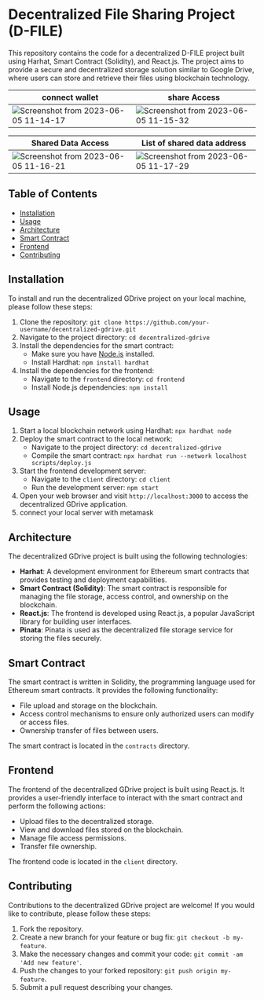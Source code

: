 # Decentralized File Sharing Project (D-FILE)

This repository contains the code for a decentralized D-FILE project built using Harhat, Smart Contract (Solidity), and React.js. The project aims to provide a secure and decentralized storage solution similar to Google Drive, where users can store and retrieve their files using blockchain technology.

|  connect wallet | share Access |
| ------- | ------- |
|![Screenshot from 2023-06-05 11-14-17](https://github.com/Deepesh76780/DecentralizedFileSharing/assets/99245631/22eb2805-80aa-4fc4-be02-c696fe985148) | ![Screenshot from 2023-06-05 11-15-32](https://github.com/Deepesh76780/DecentralizedFileSharing/assets/99245631/bafe6739-ea36-4d3a-a7c6-b4f26bd5d743) |

| Shared Data Access | List of shared data address|
| ------- | ------- |
| ![Screenshot from 2023-06-05 11-16-21](https://github.com/Deepesh76780/DecentralizedFileSharing/assets/99245631/425d7dca-0eda-4bbf-b9fb-0b9df4d3e3fe) | ![Screenshot from 2023-06-05 11-17-29](https://github.com/Deepesh76780/DecentralizedFileSharing/assets/99245631/c7488b78-0a94-4f6f-b8ea-41227cff4b2c) |

## Table of Contents
- [Installation](#installation)
- [Usage](#usage)
- [Architecture](#architecture)
- [Smart Contract](#smart-contract)
- [Frontend](#frontend)
- [Contributing](#contributing)

## Installation

To install and run the decentralized GDrive project on your local machine, please follow these steps:

1. Clone the repository: `git clone https://github.com/your-username/decentralized-gdrive.git`
2. Navigate to the project directory: `cd decentralized-gdrive`
3. Install the dependencies for the smart contract:
   - Make sure you have [Node.js](https://nodejs.org) installed.
   - Install Hardhat: `npm install hardhat`
4. Install the dependencies for the frontend:
   - Navigate to the `frontend` directory: `cd frontend`
   - Install Node.js dependencies: `npm install`

## Usage

1. Start a local blockchain network using Hardhat: `npx hardhat node`
2. Deploy the smart contract to the local network:
   - Navigate to the project directory: `cd decentralized-gdrive`
   - Compile the smart contract: `npx hardhat run --network localhost scripts/deploy.js`
3. Start the frontend development server:
   - Navigate to the `client` directory: `cd client`
   - Run the development server: `npm start`
4. Open your web browser and visit `http://localhost:3000` to access the decentralized GDrive application.
5. connect your local server with metamask

## Architecture

The decentralized GDrive project is built using the following technologies:

- **Harhat**: A development environment for Ethereum smart contracts that provides testing and deployment capabilities.
- **Smart Contract (Solidity)**: The smart contract is responsible for managing the file storage, access control, and ownership on the blockchain.
- **React.js**: The frontend is developed using React.js, a popular JavaScript library for building user interfaces.
- **Pinata**: Pinata is used as the decentralized file storage service for storing the files securely.


## Smart Contract

The smart contract is written in Solidity, the programming language used for Ethereum smart contracts. It provides the following functionality:

- File upload and storage on the blockchain.
- Access control mechanisms to ensure only authorized users can modify or access files.
- Ownership transfer of files between users.

The smart contract is located in the `contracts` directory.

## Frontend

The frontend of the decentralized GDrive project is built using React.js. It provides a user-friendly interface to interact with the smart contract and perform the following actions:

- Upload files to the decentralized storage.
- View and download files stored on the blockchain.
- Manage file access permissions.
- Transfer file ownership.

The frontend code is located in the `client` directory.

## Contributing

Contributions to the decentralized GDrive project are welcome! If you would like to contribute, please follow these steps:

1. Fork the repository.
2. Create a new branch for your feature or bug fix: `git checkout -b my-feature`.
3. Make the necessary changes and commit your code: `git commit -am 'Add new feature'`.
4. Push the changes to your forked repository: `git push origin my-feature`.
5. Submit a pull request describing your changes.





